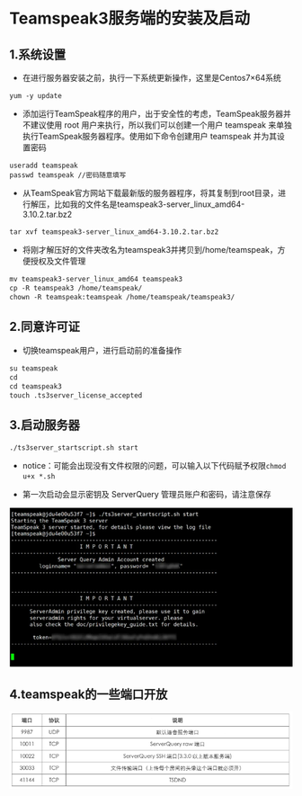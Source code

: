 # Teamspeak3服务端的安装及启动

## 1.系统设置

- 在进行服务器安装之前，执行一下系统更新操作，这里是Centos7×64系统

```
yum -y update
```
- 添加运行TeamSpeak程序的用户，出于安全性的考虑，TeamSpeak服务器并不建议使用 root 用户来执行，所以我们可以创建一个用户 teamspeak 来单独执行TeamSpeak服务器程序。使用如下命令创建用户 teamspeak 并为其设置密码

```
useradd teamspeak
passwd teamspeak //密码随意填写
```
- 从TeamSpeak官方网站下载最新版的服务器程序，将其复制到root目录，进行解压，比如我的文件名是teamspeak3-server_linux_amd64-3.10.2.tar.bz2

```
tar xvf teamspeak3-server_linux_amd64-3.10.2.tar.bz2
```
- 将刚才解压好的文件夹改名为teamspeak3并拷贝到/home/teamspeak，方便授权及文件管理

```
mv teamspeak3-server_linux_amd64 teamspeak3
cp -R teamspeak3 /home/teamspeak/
chown -R teamspeak:teamspeak /home/teamspeak/teamspeak3/
```

## 2.同意许可证

- 切换teamspeak用户，进行启动前的准备操作

```
su teamspeak
cd
cd teamspeak3
touch .ts3server_license_accepted
```

## 3.启动服务器

```
./ts3server_startscript.sh start
```
- notice：可能会出现没有文件权限的问题，可以输入以下代码赋予权限`chmod u+x *.sh`

- 第一次启动会显示密钥及 ServerQuery 管理员账户和密码，请注意保存
<img src="./images/teamspeak_1.png" />

## 4.teamspeak的一些端口开放

<img src="./images/teamspeak_2.png" />
